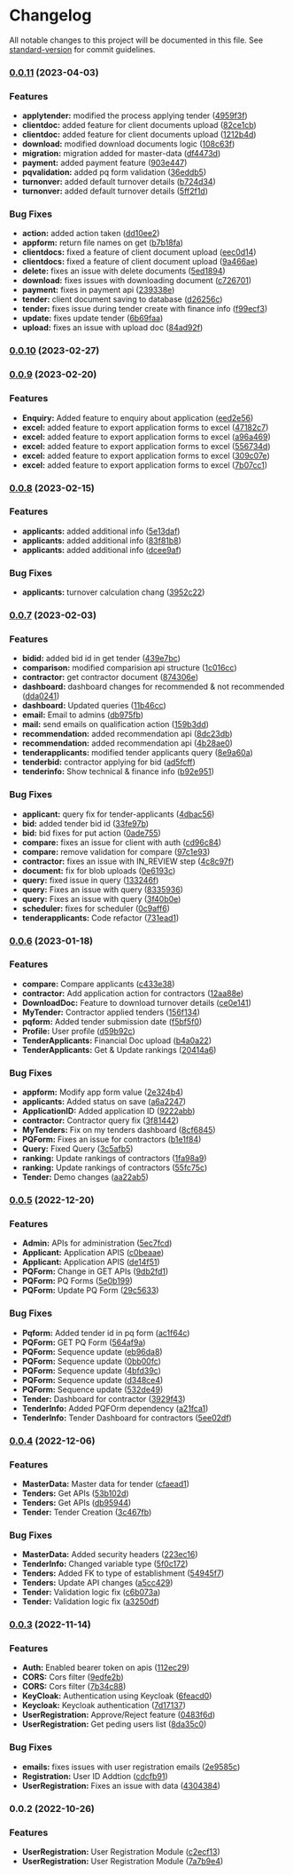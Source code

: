 # Changelog

All notable changes to this project will be documented in this file. See [standard-version](https://github.com/conventional-changelog/standard-version) for commit guidelines.

### [0.0.11](https://github.com/GummadiBuilt/Backend-Services/compare/v0.0.10...v0.0.11) (2023-04-03)


### Features

* **applytender:** modified the process applying tender ([4959f3f](https://github.com/GummadiBuilt/Backend-Services/commit/4959f3fc560061ad088a3f013136652ec9f3e214))
* **clientdoc:** added feature for client documents upload ([82ce1cb](https://github.com/GummadiBuilt/Backend-Services/commit/82ce1cb7580eb57284d1f950214cc8c6a1fb703c))
* **clientdoc:** added feature for client documents upload ([1212b4d](https://github.com/GummadiBuilt/Backend-Services/commit/1212b4d415af1720722f3f4307294cb2318e1545))
* **download:** modified download documents logic ([108c63f](https://github.com/GummadiBuilt/Backend-Services/commit/108c63f7f188acb1d0ce69c8f4e146d35e555022))
* **migration:** migration added for master-data ([df4473d](https://github.com/GummadiBuilt/Backend-Services/commit/df4473d9f74a63797c6481d5f4bf17251614ee3a))
* **payment:** added payment feature ([903e447](https://github.com/GummadiBuilt/Backend-Services/commit/903e4472a29f71155a1367000ece59868590938e))
* **pqvalidation:** added pq form validation ([36eddb5](https://github.com/GummadiBuilt/Backend-Services/commit/36eddb5973b9941a9273aaec101f8560222d1fe5))
* **turnonver:** added default turnover details ([b724d34](https://github.com/GummadiBuilt/Backend-Services/commit/b724d340ce94e1da65d474f58e5ccac3f5432d56))
* **turnonver:** added default turnover details ([5ff2f1d](https://github.com/GummadiBuilt/Backend-Services/commit/5ff2f1d277b27f9dcb228771652a128a999038d6))


### Bug Fixes

* **action:** added action taken ([dd10ee2](https://github.com/GummadiBuilt/Backend-Services/commit/dd10ee2afbae48a58f66a8e2126c67d76c564e86))
* **appform:** return file names on get ([b7b18fa](https://github.com/GummadiBuilt/Backend-Services/commit/b7b18fa2aa956d0356a3404a533b16ef73acc6cd))
* **clientdocs:** fixed a feature of client document upload ([eec0d14](https://github.com/GummadiBuilt/Backend-Services/commit/eec0d14c256884dfa78c6225e7b14b6b51188a55))
* **clientdocs:** fixed a feature of client document upload ([9a466ae](https://github.com/GummadiBuilt/Backend-Services/commit/9a466aeb2e81b52c9b80e343e4e8e31a701a19e1))
* **delete:** fixes an issue with delete documents ([5ed1894](https://github.com/GummadiBuilt/Backend-Services/commit/5ed1894f8d931605d837509b74d1f2e4fb659839))
* **download:** fixes issues with downloading document ([c726701](https://github.com/GummadiBuilt/Backend-Services/commit/c72670163b56e761785d84bc96c77a61c31bf98e))
* **payment:** fixes in payment api ([239338e](https://github.com/GummadiBuilt/Backend-Services/commit/239338e93e62da62b86cfa21eae2339376282588))
* **tender:** client document saving to database ([d26256c](https://github.com/GummadiBuilt/Backend-Services/commit/d26256c126d004ae3a9db90b41d3c49ea1d1fe24))
* **tender:** fixes issue during tender create with finance info ([f99ecf3](https://github.com/GummadiBuilt/Backend-Services/commit/f99ecf35f8410a204cdb4ac6e16cf86e3ba998f9))
* **update:** fixes update tender ([6b69faa](https://github.com/GummadiBuilt/Backend-Services/commit/6b69faa01c4da420a7e49bf42901edddb36d1289))
* **upload:** fixes an issue with upload doc ([84ad92f](https://github.com/GummadiBuilt/Backend-Services/commit/84ad92fc8be1a30198e5542e6f7c17a7e8bb5866))

### [0.0.10](https://github.com/GummadiBuilt/Backend-Services/compare/v0.0.9...v0.0.10) (2023-02-27)

### [0.0.9](https://github.com/GummadiBuilt/Backend-Services/compare/v0.0.8...v0.0.9) (2023-02-20)


### Features

* **Enquiry:** Added feature to enquiry about application ([eed2e56](https://github.com/GummadiBuilt/Backend-Services/commit/eed2e56e95b9a3cf642d1fe8bab5fb31a8df82da))
* **excel:** added feature to export application forms to excel ([47182c7](https://github.com/GummadiBuilt/Backend-Services/commit/47182c73ee5677246322e73ca3e57d7f16c8d768))
* **excel:** added feature to export application forms to excel ([a96a469](https://github.com/GummadiBuilt/Backend-Services/commit/a96a4695acd8c23326bf143528a56eaf51139400))
* **excel:** added feature to export application forms to excel ([556734d](https://github.com/GummadiBuilt/Backend-Services/commit/556734dfacca21f8694f621f20ffb6b63b85c241))
* **excel:** added feature to export application forms to excel ([309c07e](https://github.com/GummadiBuilt/Backend-Services/commit/309c07eded9fd32aefd9ee7e28201c9c5a0ddb11))
* **excel:** added feature to export application forms to excel ([7b07cc1](https://github.com/GummadiBuilt/Backend-Services/commit/7b07cc163759ac5b0e651cc32409c5d042dd246e))

### [0.0.8](https://github.com/GummadiBuilt/Backend-Services/compare/v0.0.7...v0.0.8) (2023-02-15)


### Features

* **applicants:** added additional info ([5e13daf](https://github.com/GummadiBuilt/Backend-Services/commit/5e13daf3bf4c8be094b784b960d897928ec1cc1b))
* **applicants:** added additional info ([83f81b8](https://github.com/GummadiBuilt/Backend-Services/commit/83f81b8060dea992f29a1d999907fbfc155440f5))
* **applicants:** added additional info ([dcee9af](https://github.com/GummadiBuilt/Backend-Services/commit/dcee9af830d662a2f61a949ae54bade0d5408ae4))


### Bug Fixes

* **applicants:** turnover calculation chang ([3952c22](https://github.com/GummadiBuilt/Backend-Services/commit/3952c221da9e1755d44dea2cedb3558ce45b3b58))

### [0.0.7](https://github.com/GummadiBuilt/Backend-Services/compare/v0.0.6...v0.0.7) (2023-02-03)


### Features

* **bidid:** added bid id in get tender ([439e7bc](https://github.com/GummadiBuilt/Backend-Services/commit/439e7bc9e3202b57ba85f5fe0aa0accd7cb7e993))
* **comparison:** modified comparision api structure ([1c016cc](https://github.com/GummadiBuilt/Backend-Services/commit/1c016cc6d78859d6e0f7b2486d5ed6c3ae67b616))
* **contractor:** get contractor document ([874306e](https://github.com/GummadiBuilt/Backend-Services/commit/874306ebc3fdcc48c1fd855250f42a9931753a89))
* **dashboard:** dashboard changes for recommended & not recommended ([dda0241](https://github.com/GummadiBuilt/Backend-Services/commit/dda0241a7f3819d50100524c6722e0fbfb653554))
* **dashboard:** Updated queries ([11b46cc](https://github.com/GummadiBuilt/Backend-Services/commit/11b46cca309bf6ef1327f34a550879dae4cf388a))
* **email:** Email to admins ([db975fb](https://github.com/GummadiBuilt/Backend-Services/commit/db975fb9b64754f6f554b7758d0b82b6ed6d9c70))
* **mail:** send emails on qualification action ([159b3dd](https://github.com/GummadiBuilt/Backend-Services/commit/159b3dd070ad579c094d8a9a7fa69a129dd90064))
* **recommendation:** added recommendation api ([8dc23db](https://github.com/GummadiBuilt/Backend-Services/commit/8dc23db824cc1a8510fd78d048f6292b3d67a3ce))
* **recommendation:** added recommendation api ([4b28ae0](https://github.com/GummadiBuilt/Backend-Services/commit/4b28ae01c5be6f7e8d19a588c5df417582d9bba5))
* **tenderapplicants:** modified tender applicants query ([8e9a60a](https://github.com/GummadiBuilt/Backend-Services/commit/8e9a60a1e946de0be21c0f66504c22fbd169eaa3))
* **tenderbid:** contractor applying for bid ([ad5fcff](https://github.com/GummadiBuilt/Backend-Services/commit/ad5fcff112c55b3977d1c8098771759106d5f8a1))
* **tenderinfo:** Show technical & finance info ([b92e951](https://github.com/GummadiBuilt/Backend-Services/commit/b92e951a42bc7ad6be07c54db18ad3d875e696bb))


### Bug Fixes

* **applicant:** query fix for tender-applicants ([4dbac56](https://github.com/GummadiBuilt/Backend-Services/commit/4dbac56a13471d277ca582cad92df8095ccaada9))
* **bid:** added tender bid id ([33fe97b](https://github.com/GummadiBuilt/Backend-Services/commit/33fe97b9b63f4a40d58571af83b932eb964174f5))
* **bid:** bid fixes for put action ([0ade755](https://github.com/GummadiBuilt/Backend-Services/commit/0ade7550fb2f5f5f47718dadb8217377c8a107a2))
* **compare:** fixes an issue for client with auth ([cd96c84](https://github.com/GummadiBuilt/Backend-Services/commit/cd96c84204cea5a9414a05f159c8f7ac1648587c))
* **compare:** remove validation for compare ([97c1e93](https://github.com/GummadiBuilt/Backend-Services/commit/97c1e93758a73ac9fa41418ccce64fb5da086468))
* **contractor:** fixes an issue with IN_REVIEW step ([4c8c97f](https://github.com/GummadiBuilt/Backend-Services/commit/4c8c97f9f8e6f66a7fe08c98be1b0c686c61be0b))
* **document:** fix for blob uploads ([0e6193c](https://github.com/GummadiBuilt/Backend-Services/commit/0e6193c5b310790bea0f44a32b16a65ec66d02c8))
* **query:** fixed issue in query ([133246f](https://github.com/GummadiBuilt/Backend-Services/commit/133246f86ea6792f68606e1f20b9cfe57bbfdd77))
* **query:** Fixes an issue with query ([8335936](https://github.com/GummadiBuilt/Backend-Services/commit/833593689f11967ed05e7729bbeb727d41511ae1))
* **query:** Fixes an issue with query ([3f40b0e](https://github.com/GummadiBuilt/Backend-Services/commit/3f40b0ec542a8f0b079a879b1c446be5473700a9))
* **scheduler:** fixes for scheduler ([0c9aff6](https://github.com/GummadiBuilt/Backend-Services/commit/0c9aff6b4f54db9806c4dd69c643243410954c73))
* **tenderapplicants:** Code refactor ([731ead1](https://github.com/GummadiBuilt/Backend-Services/commit/731ead133e995f5c05e3f826ab3ae814480436be))

### [0.0.6](https://github.com/GummadiBuilt/Backend-Services/compare/v0.0.5...v0.0.6) (2023-01-18)


### Features

* **compare:** Compare applicants ([c433e38](https://github.com/GummadiBuilt/Backend-Services/commit/c433e382ada77249ec393ef275d052c66e146cb5))
* **contractor:** Add application action for contractors ([12aa88e](https://github.com/GummadiBuilt/Backend-Services/commit/12aa88e41195986268a2ff637932fc6a1d9e9dbb))
* **DownloadDoc:** Feature to download turnover details ([ce0e141](https://github.com/GummadiBuilt/Backend-Services/commit/ce0e14103da9969e2395e6ea379e1add178cc879))
* **MyTender:** Contractor applied tenders ([156f134](https://github.com/GummadiBuilt/Backend-Services/commit/156f1348d938fad32b615c9d4f533665b62e8387))
* **pqform:** Added tender submission date ([f5bf5f0](https://github.com/GummadiBuilt/Backend-Services/commit/f5bf5f0f927867d771fecd0245b757cb3bf89e78))
* **Profile:** User profile ([d59b92c](https://github.com/GummadiBuilt/Backend-Services/commit/d59b92c1174095c38c3f63405a117cbcf682d205))
* **TenderApplicants:** Financial Doc upload ([b4a0a22](https://github.com/GummadiBuilt/Backend-Services/commit/b4a0a221b8a441805de7f0a4202ab856f8dd7e82))
* **TenderApplicants:** Get & Update rankings ([20414a6](https://github.com/GummadiBuilt/Backend-Services/commit/20414a68c30edb4df39f35da079c58c970dbe168))


### Bug Fixes

* **appform:** Modify app form value ([2e324b4](https://github.com/GummadiBuilt/Backend-Services/commit/2e324b4ac7e5d6973aefe117cad2be71c24568ae))
* **applicants:** Added status on save ([a6a2247](https://github.com/GummadiBuilt/Backend-Services/commit/a6a2247f708e153be3f148645eda81040cf13a4b))
* **ApplicationID:** Added application ID ([9222abb](https://github.com/GummadiBuilt/Backend-Services/commit/9222abbe4554adbcf336d2826bab7adccd26a439))
* **contractor:** Contractor query fix ([3f81442](https://github.com/GummadiBuilt/Backend-Services/commit/3f8144269a9b21cf34b70c63f9ae9f8eca972b5f))
* **MyTenders:** Fix on my tenders dashboard ([8cf6845](https://github.com/GummadiBuilt/Backend-Services/commit/8cf68452438f8fd5cd9bce206a9cd0bac15f23d7))
* **PQForm:** Fixes an issue for contractors ([b1e1f84](https://github.com/GummadiBuilt/Backend-Services/commit/b1e1f8416f3886b0e841aaf0b3c081545738221d))
* **Query:** Fixed Query ([3c5afb5](https://github.com/GummadiBuilt/Backend-Services/commit/3c5afb58dfffbd462167a40c83f2052e8e9e4a78))
* **ranking:** Update rankings of contractors ([1fa98a9](https://github.com/GummadiBuilt/Backend-Services/commit/1fa98a9b2da791b5e281a4ecea5b1b9389042ccb))
* **ranking:** Update rankings of contractors ([55fc75c](https://github.com/GummadiBuilt/Backend-Services/commit/55fc75cb6d7c6c63a29fdef281c884ba3e4be081))
* **Tender:** Demo changes ([aa22ab5](https://github.com/GummadiBuilt/Backend-Services/commit/aa22ab51e3778fe4288016b1e1e234d00d9a8923))

### [0.0.5](https://github.com/GummadiBuilt/Backend-Services/compare/v0.0.4...v0.0.5) (2022-12-20)


### Features

* **Admin:** APIs for administration ([5ec7fcd](https://github.com/GummadiBuilt/Backend-Services/commit/5ec7fcd9424cd7c167b67e3a824853cff8ab3c37))
* **Applicant:** Application APIS ([c0beaae](https://github.com/GummadiBuilt/Backend-Services/commit/c0beaaed3f4cc6f9520d065c6aa4fd6773021313))
* **Applicant:** Application APIS ([de14f51](https://github.com/GummadiBuilt/Backend-Services/commit/de14f5198ac7c1c3f7c755147b5d58a9ce53ce7a))
* **PQForm:** Change in GET APIs ([9db2fd1](https://github.com/GummadiBuilt/Backend-Services/commit/9db2fd11c070a065e1a3f6e5c99288ce9c185866))
* **PQForm:** PQ Forms ([5e0b199](https://github.com/GummadiBuilt/Backend-Services/commit/5e0b1996d4dfbeb06b3cb342944014afc9e56d6f))
* **PQForm:** Update PQ Form ([29c5633](https://github.com/GummadiBuilt/Backend-Services/commit/29c563387160820b87b851066dab53ef99b57090))


### Bug Fixes

* **Pqform:** Added tender id in pq form ([ac1f64c](https://github.com/GummadiBuilt/Backend-Services/commit/ac1f64c23a1c99a4c306c66b66d889d36b4a8215))
* **PQForm:** GET  PQ Form ([564af9a](https://github.com/GummadiBuilt/Backend-Services/commit/564af9ae7372f53f3fa9ab8c433ff4665f4326f8))
* **PQForm:** Sequence update ([eb96da8](https://github.com/GummadiBuilt/Backend-Services/commit/eb96da853469b2fb41535dc3b93528e27b37c1fd))
* **PQForm:** Sequence update ([0bb00fc](https://github.com/GummadiBuilt/Backend-Services/commit/0bb00fc2127921c25ff5453c13a743fec816869c))
* **PQForm:** Sequence update ([4bfd39c](https://github.com/GummadiBuilt/Backend-Services/commit/4bfd39c4b00252a17da965885c4d14c364deb716))
* **PQForm:** Sequence update ([d348ce4](https://github.com/GummadiBuilt/Backend-Services/commit/d348ce4aecc81f20682e94a3cf5ec1cb395b45ec))
* **PQForm:** Sequence update ([532de49](https://github.com/GummadiBuilt/Backend-Services/commit/532de49c9a7e5f520b3452d0c19f2ef75009c1db))
* **Tender:** Dashboard for contractor ([3929f43](https://github.com/GummadiBuilt/Backend-Services/commit/3929f4375fd1fb1eeb68da491a7d34f4c4ad1941))
* **TenderInfo:** Added PQFOrm dependency ([a21fca1](https://github.com/GummadiBuilt/Backend-Services/commit/a21fca10d6a7654d89f4aba867ddaf03882d414a))
* **TenderInfo:** Tender Dashboard for contractors ([5ee02df](https://github.com/GummadiBuilt/Backend-Services/commit/5ee02df93d434aad3e0697073b93ce58c416dc4e))

### [0.0.4](https://github.com/GummadiBuilt/Backend-Services/compare/v0.0.3...v0.0.4) (2022-12-06)


### Features

* **MasterData:** Master data for tender ([cfaead1](https://github.com/GummadiBuilt/Backend-Services/commit/cfaead12df44de13fbd23f2f070ad1eda910e38c))
* **Tenders:** Get APIs ([53b102d](https://github.com/GummadiBuilt/Backend-Services/commit/53b102d7d3901155af04eb41e95c7ccd9abc750d))
* **Tenders:** Get APIs ([db95944](https://github.com/GummadiBuilt/Backend-Services/commit/db959441cd5d5217fc4c64659dd0fc6896718812))
* **Tender:** Tender Creation ([3c467fb](https://github.com/GummadiBuilt/Backend-Services/commit/3c467fb720313d62a5b1945c012f6a22572c3b7c))


### Bug Fixes

* **MasterData:** Added security headers ([223ec16](https://github.com/GummadiBuilt/Backend-Services/commit/223ec1634404ab06115c688747d13f09defc66a8))
* **TenderInfo:** Changed variable type ([5f0c172](https://github.com/GummadiBuilt/Backend-Services/commit/5f0c172a16e30069b8fdbaf35346e76982261367))
* **Tenders:** Added FK to type of establishment ([54945f7](https://github.com/GummadiBuilt/Backend-Services/commit/54945f7dec7da2f2e85f9dba3aba391d31eb72fa))
* **Tenders:** Update API changes ([a5cc429](https://github.com/GummadiBuilt/Backend-Services/commit/a5cc4299effaa20b75a9125377706a4f31be358a))
* **Tender:** Validation logic fix ([c6b073a](https://github.com/GummadiBuilt/Backend-Services/commit/c6b073a80bc1664dd3e1a79f3987043317c438a9))
* **Tender:** Validation logic fix ([a3250df](https://github.com/GummadiBuilt/Backend-Services/commit/a3250df888ac96abb2d511bdc16a0498fdde1a3a))

### [0.0.3](https://github.com/GummadiBuilt/Backend-Services/compare/v0.0.2...v0.0.3) (2022-11-14)


### Features

* **Auth:** Enabled bearer token on apis ([112ec29](https://github.com/GummadiBuilt/Backend-Services/commit/112ec29a9f935404997ec599abc450678368ddf2))
* **CORS:** Cors filter ([9edfe2b](https://github.com/GummadiBuilt/Backend-Services/commit/9edfe2bbb260247fdd737bd94cd0141407a37aa8))
* **CORS:** Cors filter ([7b34c88](https://github.com/GummadiBuilt/Backend-Services/commit/7b34c88041eafa1cc5ba2a4325eacb07909d0152))
* **KeyCloak:** Authentication using Keycloak ([6feacd0](https://github.com/GummadiBuilt/Backend-Services/commit/6feacd0eb6533df22f647d2f64a5c1164d0a819e))
* **Keycloak:** Keycloak authentication ([7d17137](https://github.com/GummadiBuilt/Backend-Services/commit/7d171378100b802d23649dd481b4030421b9aced))
* **UserRegistration:** Approve/Reject feature ([0483f6d](https://github.com/GummadiBuilt/Backend-Services/commit/0483f6d55dffa50c31f0013d20ab5bfe91104894))
* **UserRegistration:** Get peding users list ([8da35c0](https://github.com/GummadiBuilt/Backend-Services/commit/8da35c0b4e6d8c6a36741367701ca24f443baded))


### Bug Fixes

* **emails:** fixes issues with user registration emails ([2e9585c](https://github.com/GummadiBuilt/Backend-Services/commit/2e9585c10b9a617c7fafea65dcf4b889ad6d2325))
* **Registration:** User ID Addtion ([cdcfb91](https://github.com/GummadiBuilt/Backend-Services/commit/cdcfb91ffdd145126f39890c5a261aee425813e3))
* **UserRegistration:** Fixes an issue with data ([4304384](https://github.com/GummadiBuilt/Backend-Services/commit/4304384203ab82d344b38bb658a723c8b18adf0e))

### 0.0.2 (2022-10-26)


### Features

* **UserRegistration:** User Registration Module ([c2ecf13](https://github.com/GummadiBuilt/Backend-Services/commit/c2ecf13561c2115ada4d6a5c1b2e49707316646f))
* **UserRegistration:** User Registration Module ([7a7b9e4](https://github.com/GummadiBuilt/Backend-Services/commit/7a7b9e495a5bf848bad351b84b707f7fcf570978))
